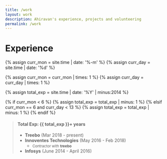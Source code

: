 ```yaml
---
title: /work
layout: work
description: Ahiravan's experience, projects and volunteering
permalink: /work
---
```


# Experience


{% assign curr_mon = site.time | date: '%-m' %}
{% assign curr_day = site.time | date: '%d' %}

{% assign curr_mon = curr_mon | times: 1 %}
{% assign curr_day = curr_day | times: 1 %}

{% assign total_exp = site.time | date: '%Y' | minus:2014  %}


{% if curr_mon < 6 %}
	{% assign total_exp = total_exp | minus: 1 %}
{% elsif curr_mon == 6 and curr_day < 13 %}
	{% assign total_exp = total_exp | minus: 1 %}
{% endif %}

> #### Total Exp: {{ total_exp }}+ years
> * **Treebo** (Mar 2018 - present)
> * **Innoventes Technologies** (May 2016 - Feb 2018)  
>  	+ <small>Contractor with **treebo**</small>
> * **Infosys** (June 2014 - April 2016)
